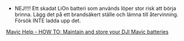 ﻿- NEJ!!!! Ett skadat LiOn batteri som används löper stor risk att börja brinna. Lägg det på ett brandsäkert ställe och lämna till återvinning. Försök INTE ladda upp det. 

[Mavic Help - HOW TO: Maintain and store your DJI Mavic batteries](https://www.mavichelp.com/tips/how-to-maintain-and-store-your-dji-mavic-batteries.43?fbclid=IwAR0r1xkBLbFL7mHE1gWJZcD7IhS03ie7NMY13iqpddRw1cTSmeAsHsSQzO4)